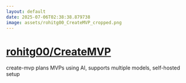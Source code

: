 ```yaml
---
layout: default
date: 2025-07-06T02:38:38.879738
image: assets/rohitg00_CreateMVP_cropped.png
---
```


# [rohitg00/CreateMVP](https://github.com/rohitg00/CreateMVP)

create-mvp plans MVPs using AI, supports multiple models, self-hosted setup
